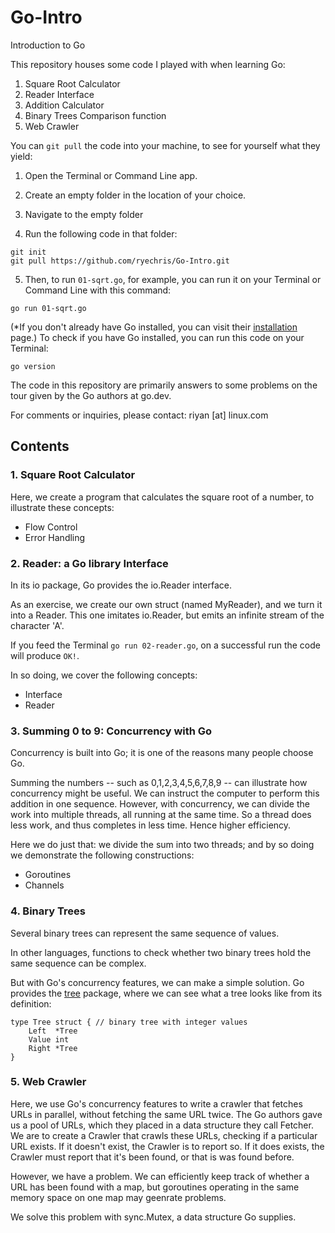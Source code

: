 # Go-Intro
Introduction to Go

This repository houses some code I played with when learning Go:

1. Square Root Calculator
2. Reader Interface
3. Addition Calculator
4. Binary Trees Comparison function
5. Web Crawler

You can `git pull` the code into your machine,
to see for yourself what they yield:

1. Open the Terminal or Command Line app.

2. Create an empty folder in the location of your choice.

3. Navigate to the empty folder

4. Run the following code in that folder:
```
git init
git pull https://github.com/ryechris/Go-Intro.git
```

5. Then, to run `01-sqrt.go`, for example, you can run it on your Terminal or Command Line with this command:
```
go run 01-sqrt.go
```

(*If you don't already have Go installed, you can visit their [installation](https://go.dev/doc/install) page.)
To check if you have Go installed, you can run this code on your Terminal:
```
go version
```

The code in this repository are primarily answers to some problems on the tour given by the Go authors at go.dev.

For comments or inquiries, please contact:
riyan [at] linux.com



## Contents

### 1. Square Root Calculator
Here, we create a program that calculates the square root of a number, to illustrate these concepts:
- Flow Control
- Error Handling


### 2.  Reader: a Go library Interface
In its io package, Go provides the io.Reader interface.

As an exercise, we create our own struct (named MyReader), and we turn it into a Reader. 
This one imitates io.Reader, but emits an infinite stream of the character 'A'.

If you feed the Terminal `go run 02-reader.go`, on a successful run the code will produce `OK!`.  

In so doing, we cover the following concepts:
- Interface
- Reader


### 3.  Summing 0 to 9: Concurrency with Go
Concurrency is built into Go; it is one of the reasons many people choose Go.

Summing the numbers -- such as 0,1,2,3,4,5,6,7,8,9 -- can illustrate how concurrency might be useful.
We can instruct the computer to perform this addition in one sequence.
However, with concurrency, we can divide the work into multiple threads, all running at the same time.
So a thread does less work, and thus completes in less time. Hence higher efficiency.

Here we do just that: we divide the sum into two threads; and by so doing we demonstrate the following constructions:
- Goroutines
- Channels


### 4. Binary Trees
Several binary trees can represent the same sequence of values.

In other languages, functions to check whether two binary trees hold the same sequence can be complex.

But with Go's concurrency features, we can make a simple solution.
Go provides the [tree](https://cs.opensource.google/go/x/tour/+/v0.1.0:tree/tree.go) package, where we can see what a tree looks like from its definition:
```
type Tree struct { // binary tree with integer values
    Left  *Tree
    Value int
    Right *Tree
}
```


### 5. Web Crawler
Here, we use Go's concurrency features to write a crawler that fetches URLs in parallel, without fetching the same URL twice.
The Go authors gave us a pool of URLs, which they placed in a data structure they call Fetcher.
We are to create a Crawler that crawls these URLs, checking if a particular URL exists.
If it doesn't exist, the Crawler is to report so.
If it does exists, the Crawler must report that it's been found, or that is was found before.

However, we have a problem. We can efficiently keep track of whether a URL has been found with a map, but goroutines operating in the same memory space on one map may geenrate problems. 

We solve this problem with sync.Mutex, a data structure Go supplies.
